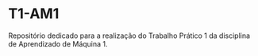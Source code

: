 # T1-AM1
Repositório dedicado para a realização do Trabalho Prático 1 da disciplina de Aprendizado de Máquina 1.
